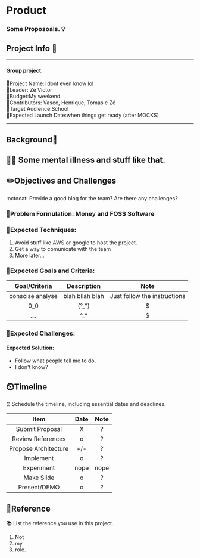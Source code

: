 # Product


### Some Proposoals. 💡

## Project Info :beginner:

----

#### Group project.

:small_blue_diamond:Project Name:I dont even know lol  
:small_blue_diamond:Leader: Zé Victor  
:small_blue_diamond:Budget:My weekend  
:small_blue_diamond:Contributors: Vasco, Henrique, Tomas e Zé  
:small_blue_diamond:Target Audience:School  
:small_blue_diamond:Expected Launch Date:when things get ready (after MOCKS)

----
## Background🚩

😵‍💫
Some mental illness and stuff like that.
-
## ✏️Objectives and Challenges

:octocat: 
 Provide a good blog for the team? Are there any challenges? 

### 🔹Problem Formulation: Money and FOSS Software

### 🔹Expected Techniques:

1. Avoid stuff like AWS or google to host the project. 
2. Get a way to comunicate with the team
3. More later...

### 🔹Expected Goals and Criteria:

| **Goal/Criteria** | **Description** | **Note** |
|:-----------------:|:---------------:|:--------:|
| conscise analyse  | blah bllah blah | Just follow the instructions|
|      0_0             |      (°_°)           |      $  |
|         ._.          |       °_°            |      $  |

### 🔹Expected Challenges: 

#### Expected Solution:
- Follow what people tell me to do.
- I don't know?

## ⏲️Timeline

⏰
Schedule the timeline, including essential dates and deadlines.

|        **Item**        | **Date** | **Note** |
|:----------------------:|:--------:|:--------:|
|     Submit Proposal    |     X     |    ?      |
|    Review References   |    o      |     ?     |
| Propose   Architecture |     +/-  |      ?    |
|        Implement       |     o    |       ?   |
|       Experiment       | nope     |  nope        |
|       Make Slide       |     o    |      ?    |
|      Present/DEMO      |     o     |       ?   |


## :book:Reference

📚
List the reference you use in this project.
1. Not
2. my
3. role.
          
